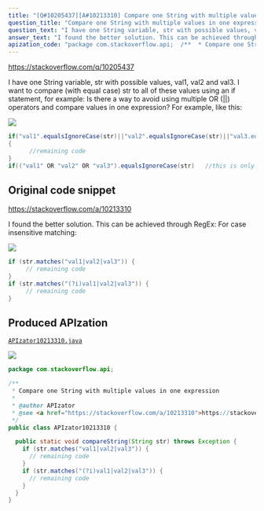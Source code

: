 ```yaml
---
title: "[Q#10205437][A#10213310] Compare one String with multiple values in one expression"
question_title: "Compare one String with multiple values in one expression"
question_text: "I have one String variable, str with possible values, val1, val2 and val3. I want to compare (with equal case) str to all of these values using an if statement, for example: Is there a way to avoid using multiple OR (||) operators and compare values in one expression? For example, like this:"
answer_text: "I found the better solution. This can be achieved through RegEx: For case insensitive matching:"
apization_code: "package com.stackoverflow.api;  /**  * Compare one String with multiple values in one expression  *  * @author APIzator  * @see <a href=\"https://stackoverflow.com/a/10213310\">https://stackoverflow.com/a/10213310</a>  */ public class APIzator10213310 {    public static void compareString(String str) throws Exception {     if (str.matches(\"val1|val2|val3\")) {       // remaining code     }     if (str.matches(\"(?i)val1|val2|val3\")) {       // remaining code     }   } }"
---
```


https://stackoverflow.com/q/10205437

I have one String variable, str with possible values, val1, val2 and val3.
I want to compare (with equal case) str to all of these values using an if statement, for example:
Is there a way to avoid using multiple OR (||) operators and compare values in one expression? For example, like this:


<div class="code-logo"><img src="/stackoverflow.png" /></div>

```java
if("val1".equalsIgnoreCase(str)||"val2".equalsIgnoreCase(str)||"val3.equalsIgnoreCase(str))
{
      //remaining code
}
if(("val1" OR "val2" OR "val3").equalsIgnoreCase(str)   //this is only an idea.
```


## Original code snippet

https://stackoverflow.com/a/10213310

I found the better solution. This can be achieved through RegEx:
For case insensitive matching:

<div class="code-logo"><img src="/stackoverflow.png" /></div>

```java
if (str.matches("val1|val2|val3")) {
     // remaining code
}
if (str.matches("(?i)val1|val2|val3")) {
     // remaining code
}
```

## Produced APIzation

[`APIzator10213310.java`](https://github.com/pasqualesalza/apization/raw/main/data/search/APIzator10213310.java)

<div class="code-logo"><img src="/apizator.png" /></div>

```java
package com.stackoverflow.api;

/**
 * Compare one String with multiple values in one expression
 *
 * @author APIzator
 * @see <a href="https://stackoverflow.com/a/10213310">https://stackoverflow.com/a/10213310</a>
 */
public class APIzator10213310 {

  public static void compareString(String str) throws Exception {
    if (str.matches("val1|val2|val3")) {
      // remaining code
    }
    if (str.matches("(?i)val1|val2|val3")) {
      // remaining code
    }
  }
}

```